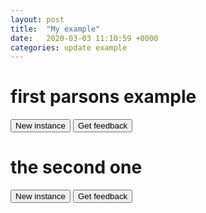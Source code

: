 ```yaml
---
layout: post
title:  "My example"
date:   2020-03-03 11:10:59 +0000
categories: update example
---
```

# first parsons example

<div id="sortableTrash" class="sortable-code"></div>
<div id="sortable" class="sortable-code"></div>
<div style="clear:both;"></div>

<p>
    <input id="newInstanceLink" value="New instance" type="button" />
    <input id="feedbackLink" value="Get feedback" type="button" />
</p>

<script type="text/javascript">
var initial = "function () {\n" +
    "	\n" +
    "}";
var parsonsPuzzle = new ParsonsWidget({
    "sortableId": "sortable",
    "max_wrong_lines": 10,
    "grader": ParsonsWidget._graders.LineBasedGrader,
    "exec_limit": 2500,
    "can_indent": true,
    "x_indent": 50,
    "lang": "en"
});
parsonsPuzzle.init(initial);
parsonsPuzzle.shuffleLines();
$("#newInstanceLink").click(function(event){
    event.preventDefault();
    parsonsPuzzle.shuffleLines();
});
$("#feedbackLink").click(function(event){
    event.preventDefault();
    parsonsPuzzle.getFeedback();
});
</script>

# the second one

<div id="sortableTrash2" class="sortable-code"></div>
<div id="sortable2" class="sortable-code"></div>
<div style="clear:both;"></div>

<p>
    <input id="newInstanceLink2" value="New instance" type="button" />
    <input id="feedbackLink2" value="Get feedback" type="button" />
</p>

<script type="text/javascript">
var initial = "1\n" +
    "2\n" +
    "3\n" +
    "4\n" +
    "5";
var parsonsPuzzle = new ParsonsWidget({
    "sortableId": "sortable2",
    "max_wrong_lines": 10,
    "grader": ParsonsWidget._graders.LineBasedGrader,
    "exec_limit": 2500,
    "can_indent": true,
    "x_indent": 50,
    "lang": "en"
});
parsonsPuzzle.init(initial);
parsonsPuzzle.shuffleLines();
$("#newInstanceLink2").click(function(event){
    event.preventDefault();
    parsonsPuzzle.shuffleLines();
});
$("#feedbackLink2").click(function(event){
    event.preventDefault();
    parsonsPuzzle.getFeedback();
});
</script>
